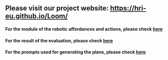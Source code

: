 ## Please visit our project website: https://hri-eu.github.io/Loom/

#### For the module of the **robotic affordances and actions**, please check [here](https://github.com/HRI-EU/affaction)
#### For the result of the **evaluation**, please check [here](https://github.com/HRI-EU/LLM_Evaluation)
#### For the **prompts** used for generating the plans, please check [here](https://github.com/HRI-EU/Loom/tree/main/data)
